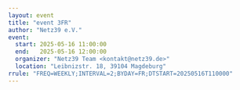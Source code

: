 ```yaml
---
layout: event
title: "event 3FR"
author: "Netz39 e.V." 
event:
  start: 2025-05-16 11:00:00 
  end:   2025-05-16 12:00:00 
  organizer: "Netz39 Team <kontakt@netz39.de>" 
  location: "Leibnizstr. 18, 39104 Magdeburg"
rrule: "FREQ=WEEKLY;INTERVAL=2;BYDAY=FR;DTSTART=20250516T110000"
---
```

<!-- event imported from discord manual changes may be overwritten -->